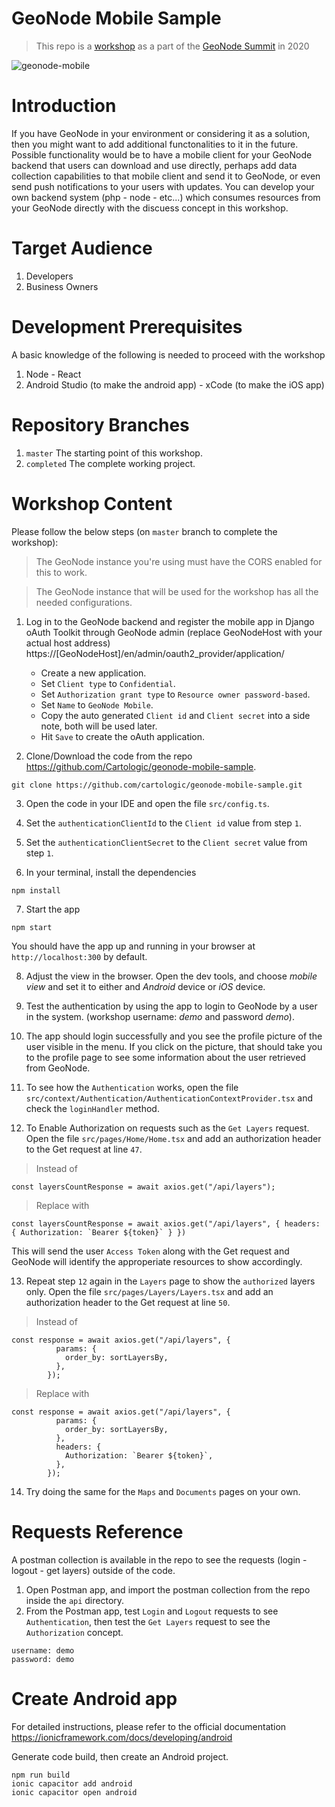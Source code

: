 # GeoNode Mobile Sample

> This repo is a [workshop](https://summit.geonode.org/schedule/#session-202) as a part of the [GeoNode Summit](http://summit.geonode.org/) in 2020

![geonode-mobile](https://user-images.githubusercontent.com/44545113/101292037-a7771500-3815-11eb-803c-75d9b274fa7a.gif)

# Introduction

If you have GeoNode in your environment or considering it as a solution, then you might want to add additional functonalities to it in the future. Possible functionality would be to have a mobile client for your GeoNode backend that users can download and use directly, perhaps add data collection capabilities to that mobile client and send it to GeoNode, or even send push notifications to your users with updates. You can develop your own backend system (php - node - etc...) which consumes resources from your GeoNode directly with the discuess concept in this workshop.

# Target Audience

1. Developers
2. Business Owners

# Development Prerequisites

A basic knowledge of the following is needed to proceed with the workshop

1. Node - React
2. Android Studio (to make the android app) - xCode (to make the iOS app)

# Repository Branches

1. `master` The starting point of this workshop.
2. `completed` The complete working project.

# Workshop Content

Please follow the below steps (on `master` branch to complete the workshop):

> The GeoNode instance you're using must have the CORS enabled for this to work.

> The GeoNode instance that will be used for the workshop has all the needed configurations.

1. Log in to the GeoNode backend and register the mobile app in Django oAuth Toolkit through GeoNode admin (replace GeoNodeHost with your actual host address) https://[GeoNodeHost]/en/admin/oauth2_provider/application/

   - Create a new application.
   - Set `Client type` to `Confidential`.
   - Set `Authorization grant type` to `Resource owner password-based`.
   - Set `Name` to `GeoNode Mobile`.
   - Copy the auto generated `Client id` and `Client secret` into a side note, both will be used later.
   - Hit `Save` to create the oAuth application.

2. Clone/Download the code from the repo https://github.com/Cartologic/geonode-mobile-sample.

```
git clone https://github.com/cartologic/geonode-mobile-sample.git
```

3. Open the code in your IDE and open the file `src/config.ts`.

4. Set the `authenticationClientId` to the `Client id` value from step `1`.

5. Set the `authenticationClientSecret` to the `Client secret` value from step `1`.

6. In your terminal, install the dependencies

```
npm install
```

7. Start the app

```
npm start
```

You should have the app up and running in your browser at `http://localhost:300` by default.

8. Adjust the view in the browser. Open the dev tools, and choose _mobile view_ and set it to either and _Android_ device or _iOS_ device.

9. Test the authentication by using the app to login to GeoNode by a user in the system. (workshop username: _demo_ and password _demo_).

10. The app should login successfully and you see the profile picture of the user visible in the menu. If you click on the picture, that should take you to the profile page to see some information about the user retrieved from GeoNode.

11. To see how the `Authentication` works, open the file `src/context/Authentication/AuthenticationContextProvider.tsx` and check the `loginHandler` method.

12. To Enable Authorization on requests such as the `Get Layers` request. Open the file `src/pages/Home/Home.tsx` and add an authorization header to the Get request at line `47`.

> Instead of

```
const layersCountResponse = await axios.get("/api/layers");
```

> Replace with

```
const layersCountResponse = await axios.get("/api/layers", { headers: { Authorization: `Bearer ${token}` } })
```

This will send the user `Access Token` along with the Get request and GeoNode will identify the approperiate resources to show accordingly.

13. Repeat step `12` again in the `Layers` page to show the `authorized` layers only. Open the file `src/pages/Layers/Layers.tsx` and add an authorization header to the Get request at line `50`.

> Instead of

```
const response = await axios.get("/api/layers", {
          params: {
            order_by: sortLayersBy,
          },
        });
```

> Replace with

```
const response = await axios.get("/api/layers", {
          params: {
            order_by: sortLayersBy,
          },
          headers: {
            Authorization: `Bearer ${token}`,
          },
        });
```

14. Try doing the same for the `Maps` and `Documents` pages on your own.

# Requests Reference

A postman collection is available in the repo to see the requests (login - logout - get layers) outside of the code.

1. Open Postman app, and import the postman collection from the repo inside the `api` directory.
2. From the Postman app, test `Login` and `Logout` requests to see `Authentication`, then test the `Get Layers` request to see the `Authorization` concept.

```
username: demo
password: demo
```

# Create Android app

For detailed instructions, please refer to the official documentation https://ionicframework.com/docs/developing/android

Generate code build, then create an Android project.

```
npm run build
ionic capacitor add android
ionic capacitor open android
```
